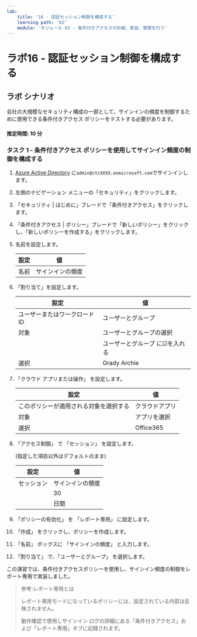 ```yaml
---
lab:
    title: '16 - 認証セッション制御を構成する'
    learning path: '02'
    module: 'モジュール 03 - 条件付きアクセスの計画、実装、管理を行う'
---
```


# ラボ16 - 認証セッション制御を構成する

## ラボ シナリオ

会社の大規模なセキュリティ構成の一部として、サインインの頻度を制御するために使用できる条件付きアクセス ポリシーをテストする必要があります。

#### 推定時間: 10 分

### タスク 1 - 条件付きアクセス ポリシーを使用してサインイン頻度の制御を構成する

1. [Azure Active Directory]( https://portal.azure.com/#blade/Microsoft_AAD_IAM/ActiveDirectoryMenuBlade/Overview) に`admin@ctcXXXX.onmicrosoft.com`でサインインします。

1. 左側のナビゲーション メニューの「セキュリティ」をクリックします。

1. 「セキュリティ | はじめに」ブレードで「条件付きアクセス」をクリックします。

1. 「条件付きアクセス | ポリシー」ブレードで「新しいポリシー」をクリックし、「新しいポリシーを作成する」をクリックします。

1. 名前を設定します。

    | 設定 | 値               |
    | ---- | ---------------- |
    | 名前 | サインインの頻度 |

1. 「割り当て」を設定します。

    | 設定                         | 値                             |
    | ---------------------------- | ------------------------------ |
    | ユーザーまたはワークロードID | ユーザーとグループ             |
    | 対象                         | ユーザーとグループの選択       |
    |                              | ユーザーとグループ に☑を入れる |
    | 選択                         | Grady Archie                   |

1. 「クラウド アプリまたは操作」 を設定します。

    | 設定                                   | 値             |
    | -------------------------------------- | -------------- |
    | このポリシーが適用される対象を選択する | クラウドアプリ |
    | 対象                                   | アプリを選択   |
    | 選択                                   | Office365      |

1. 「アクセス制御」 で 「セッション」 を設定します。

    (指定した項目以外はデフォルトのまま)

    | 設定       | 値               |
    | ---------- | ---------------- |
    | セッション | サインインの頻度 |
    |            | 30               |
    |            | 日間             |

1. 「ポリシーの有効化」 を 「レポート専用」 に設定します。

1. 「作成」 をクリックし、ポリシーを作成します。

1. 「名前」 ボックスに 「サインインの頻度」 と入力します。

1. 「割り当て」 で、「ユーザーとグループ」 を選択します。



この演習では、条件付きアクセスポリシーを使用し、サインイン頻度の制御をレポート専用で実装しました。

> 参考:レポート専用とは
>
> レポート専用モードになっているポリシーには、設定されている内容は反映されません。
>
> 動作確認で使用しサインイン ログの詳細にある「条件付きアクセス」および「レポート専用」タブに記録されます。
